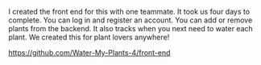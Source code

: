I created the front end for this with one teammate. It took us four days to complete. You can log in and register an account. You can add or remove plants from the backend. It also tracks when you next need to water each plant. We created this for plant lovers anywhere!

https://github.com/Water-My-Plants-4/front-end
